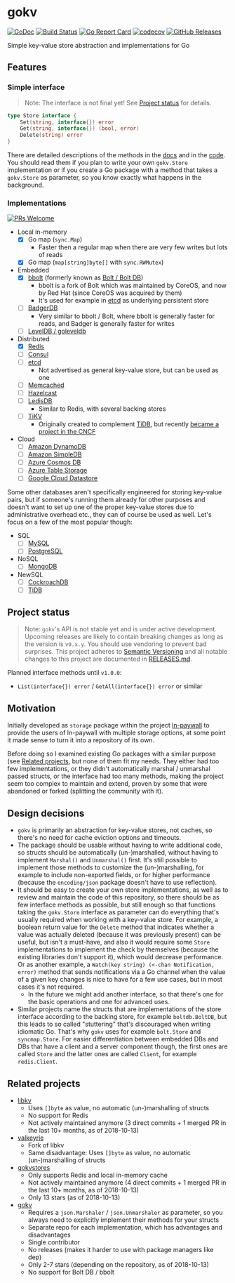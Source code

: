 gokv
====

[![GoDoc](http://www.godoc.org/github.com/philippgille/gokv?status.svg)](http://www.godoc.org/github.com/philippgille/gokv) [![Build Status](https://travis-ci.org/philippgille/gokv.svg?branch=master)](https://travis-ci.org/philippgille/gokv) [![Go Report Card](https://goreportcard.com/badge/github.com/philippgille/gokv)](https://goreportcard.com/report/github.com/philippgille/gokv) [![codecov](https://codecov.io/gh/philippgille/gokv/branch/master/graph/badge.svg)](https://codecov.io/gh/philippgille/gokv) [![GitHub Releases](https://img.shields.io/github/release/philippgille/gokv.svg)](https://github.com/philippgille/gokv/releases)

Simple key-value store abstraction and implementations for Go

Features
--------

### Simple interface

> Note: The interface is not final yet! See [Project status](#project-status) for details.

```go
type Store interface {
	Set(string, interface{}) error
	Get(string, interface{}) (bool, error)
	Delete(string) error
}
```

There are detailed descriptions of the methods in the [docs](https://www.godoc.org/github.com/philippgille/gokv#Store) and in the [code](https://github.com/philippgille/gokv/blob/master/store.go). You should read them if you plan to write your own `gokv.Store` implementation or if you create a Go package with a method that takes a `gokv.Store` as parameter, so you know exactly what happens in the background.

### Implementations

[![PRs Welcome](https://img.shields.io/badge/PRs-welcome-brightgreen.svg)](http://makeapullrequest.com)

- Local in-memory
    - [X] Go map (`sync.Map`)
        - Faster then a regular map when there are very few writes but lots of reads
    - [X] Go map (`map[string]byte[]` with `sync.RWMutex`)
- Embedded
    - [X] [bbolt](https://github.com/etcd-io/bbolt) (formerly known as [Bolt / Bolt DB](https://github.com/boltdb/bolt))
        - bbolt is a fork of Bolt which was maintained by CoreOS, and now by Red Hat (since CoreOS was acquired by them)
        - It's used for example in [etcd](https://github.com/etcd-io/etcd) as underlying persistent store
    - [ ] [BadgerDB](https://github.com/dgraph-io/badger)
        - Very similar to bbolt / Bolt, where bbolt is generally faster for reads, and Badger is generally faster for writes
    - [ ] [LevelDB / goleveldb](https://github.com/syndtr/goleveldb)
- Distributed
    - [X] [Redis](https://github.com/antirez/redis)
    - [ ] [Consul](https://github.com/hashicorp/consul)
    - [ ] [etcd](https://github.com/etcd-io/etcd)
        - Not advertised as general key-value store, but can be used as one
    - [ ] [Memcached](https://github.com/memcached/memcached)
    - [ ] [Hazelcast](https://github.com/hazelcast/hazelcast)
    - [ ] [LedisDB](https://github.com/siddontang/ledisdb)
        - Similar to Redis, with several backing stores
    - [ ] [TiKV](https://github.com/tikv/tikv)
        - Originally created to complement [TiDB](https://github.com/pingcap/tidb), but recently [became a project in the CNCF](https://www.cncf.io/blog/2018/08/28/cncf-to-host-tikv-in-the-sandbox/)
- Cloud
    - [ ] [Amazon DynamoDB](https://aws.amazon.com/dynamodb/)
    - [ ] [Amazon SimpleDB](https://aws.amazon.com/simpledb/)
    - [ ] [Azure Cosmos DB](https://azure.microsoft.com/en-us/services/cosmos-db/)
    - [ ] [Azure Table Storage](https://azure.microsoft.com/en-us/services/storage/tables/)
    - [ ] [Google Cloud Datastore](https://cloud.google.com/datastore/)

Some other databases aren't specifically engineered for storing key-value pairs, but if someone's running them already for other purposes and doesn't want to set up one of the proper key-value stores due to administrative overhead etc., they can of course be used as well. Let's focus on a few of the most popular though:

- SQL
    - [ ] [MySQL](https://www.mysql.com/)
    - [ ] [PostgreSQL](https://www.postgresql.org/)
- NoSQL
    - [ ] [MongoDB](https://www.mongodb.com/)
- NewSQL
    - [ ] [CockroachDB](https://github.com/cockroachdb/cockroach)
    - [ ] [TiDB](https://github.com/pingcap/tidb)

Project status
--------------

> Note: `gokv`'s API is not stable yet and is under active development. Upcoming releases are likely to contain breaking changes as long as the version is `v0.x.y`. You should use vendoring to prevent bad surprises. This project adheres to [Semantic Versioning](http://semver.org/spec/v2.0.0.html) and all notable changes to this project are documented in [RELEASES.md](https://github.com/philippgille/gokv/blob/master/RELEASES.md).

Planned interface methods until `v1.0.0`:

- `List(interface{}) error` / `GetAll(interface{}) error` or similar

Motivation
----------

Initially developed as `storage` package within the project [ln-paywall](https://github.com/philippgille/ln-paywall) to provide the users of ln-paywall with multiple storage options, at some point it made sense to turn it into a repository of its own.

Before doing so I examined existing Go packages with a similar purpose (see [Related projects](#related-projects), but none of them fit my needs. They either had too few implementations, or they didn't automatically marshal / unmarshal passed structs, or the interface had too many methods, making the project seem too complex to maintain and extend, proven by some that were abandoned or forked (splitting the community with it).

Design decisions
----------------

- `gokv` is primarily an abstraction for key-value stores, not caches, so there's no need for cache eviction options and timeouts.
- The package should be usable without having to write additional code, so structs should be automatically (un-)marshalled, without having to implement `Marshal()` and `Unmarshal()` first. It's still possible to implement those methods to customize the (un-)marshalling, for example to include non-exported fields, or for higher performance (because the `encoding/json` package doesn't have to use reflection).
- It should be easy to create your own store implementations, as well as to review and maintain the code of this repository, so there should be as few interface methods as possible, but still enough so that functions taking the `gokv.Store` interface as parameter can do everything that's usually required when working with a key-value store. For example, a boolean return value for the `Delete` method that indicates whether a value was actually deleted (because it was previously present) can be useful, but isn't a must-have, and also it would require some `Store` implementations to implement the check by themselves (because the existing libraries don't support it), which would decrease performance. Or as another example, a `Watch(key string) (<-chan Notification, error)` method that sends notifications via a Go channel when the value of a given key changes is nice to have for a few use cases, but in most cases it's not required.
    - In the future we might add another interface, so that there's one for the basic operations and one for advanced uses.
- Similar projects name the structs that are implementations of the store interface according to the backing store, for example `boltdb.BoltDB`, but this leads to so called "stuttering" that's discouraged when writing idiomatic Go. That's why `gokv` uses for example `bolt.Store` and `syncmap.Store`. For easier differentiation between embedded DBs and DBs that have a client and a server component though, the first ones are called `Store` and the latter ones are called `Client`, for example `redis.Client`.

Related projects
----------------

- [libkv](https://github.com/docker/libkv)
    - Uses `[]byte` as value, no automatic (un-)marshalling of structs
    - No support for Redis
    - Not actively maintained anymore (3 direct commits + 1 merged PR in the last 10+ months, as of 2018-10-13)
- [valkeyrie](https://github.com/abronan/valkeyrie)
    - Fork of libkv
    - Same disadvantage: Uses `[]byte` as value, no automatic (un-)marshalling of structs
- [gokvstores](https://github.com/ulule/gokvstores)
    - Only supports Redis and local in-memory cache
    - Not actively maintained anymore (4 direct commits + 1 merged PR in the last 10+ months, as of 2018-10-13)
    - Only 13 stars (as of 2018-10-13)
- [gokv](https://github.com/gokv)
    - Requires a `json.Marshaler` / `json.Unmarshaler` as parameter, so you always need to explicitly implement their methods for your structs
    - Separate repo for each implementation, which has advantages and disadvantages
    - Single contributor
    - No releases (makes it harder to use with package managers like dep)
    - Only 2-7 stars (depending on the repository, as of 2018-10-13)
    - No support for Bolt DB / bbolt
